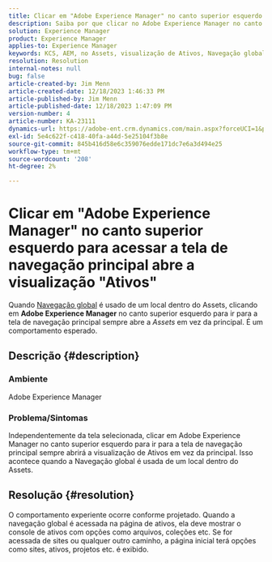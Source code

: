 ```yaml
---
title: Clicar em "Adobe Experience Manager" no canto superior esquerdo para acessar a tela de navegação principal abre a visualização "Ativos"
description: Saiba por que clicar no Adobe Experience Manager no canto superior esquerdo abre a visualização Ativos em vez da principal.
solution: Experience Manager
product: Experience Manager
applies-to: Experience Manager
keywords: KCS, AEM, no Assets, visualização de Ativos, Navegação global
resolution: Resolution
internal-notes: null
bug: false
article-created-by: Jim Menn
article-created-date: 12/18/2023 1:46:33 PM
article-published-by: Jim Menn
article-published-date: 12/18/2023 1:47:09 PM
version-number: 4
article-number: KA-23111
dynamics-url: https://adobe-ent.crm.dynamics.com/main.aspx?forceUCI=1&pagetype=entityrecord&etn=knowledgearticle&id=4d765ed5-ab9d-ee11-be37-6045bd006268
exl-id: 5e4c622f-c418-40fa-a44d-5e25104f3b8e
source-git-commit: 845b416d58e6c359076edde171dc7e6a3d494e25
workflow-type: tm+mt
source-wordcount: '208'
ht-degree: 2%

---
```


# Clicar em &quot;Adobe Experience Manager&quot; no canto superior esquerdo para acessar a tela de navegação principal abre a visualização &quot;Ativos&quot;


Quando [Navegação global](https://experienceleague.adobe.com/docs/experience-manager-cloud-service/content/sites/authoring/getting-started/basic-handling.html?lang=en#global-navigation) é usado de um local dentro do Assets, clicando em <b>Adobe Experience Manager</b> no canto superior esquerdo para ir para a tela de navegação principal sempre abre a *Assets* em vez da principal. É um comportamento esperado.

## Descrição {#description}


### Ambiente

Adobe Experience Manager

### Problema/Sintomas

Independentemente da tela selecionada, clicar em Adobe Experience Manager no canto superior esquerdo para ir para a tela de navegação principal sempre abrirá a visualização de Ativos em vez da principal. Isso acontece quando a Navegação global é usada de um local dentro do Assets.


## Resolução {#resolution}


O comportamento experiente ocorre conforme projetado. Quando a navegação global é acessada na página de ativos, ela deve mostrar o console de ativos com opções como arquivos, coleções etc. Se for acessada de sites ou qualquer outro caminho, a página inicial terá opções como sites, ativos, projetos etc. é exibido.
